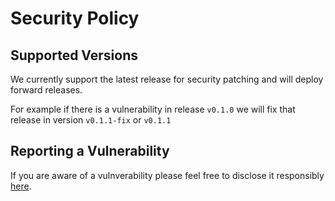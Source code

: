 # Security Policy

## Supported Versions

We currently support the latest release for security patching and will deploy forward releases.

For example if there is a vulnerability in release `v0.1.0` we will fix that release in version `v0.1.1-fix` or `v0.1.1`

## Reporting a Vulnerability

If you are aware of a vulnverability please feel free to disclose it responsibly [here](https://github.com/ksoclabs/guard-action/security/advisories/new).
